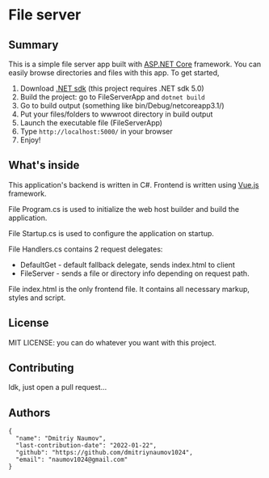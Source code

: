 # File server

## Summary

This is a simple file server app built with [ASP.NET Core](https://dotnet.microsoft.com/en-us/apps/aspnet) framework. You can easily browse directories and files with this app. To get started,
1. Download [.NET sdk](https://dotnet.microsoft.com/en-us/download/dotnet/5.0) (this project requires .NET sdk 5.0)
2. Build the project: go to FileServerApp and `dotnet build`
3. Go to build output (something like bin/Debug/netcoreapp3.1/)
4. Put your files/folders to wwwroot directory in build output
5. Launch the executable file (FileServerApp)
6. Type `http://localhost:5000/` in your browser
7. Enjoy!

## What's inside

This application's backend is written in C#. Frontend is written using [Vue.js](https://vuejs.org) framework.

File Program.cs is used to initialize the web host builder and build the application.

File Startup.cs is used to configure the application on startup.

File Handlers.cs contains 2 request delegates:
- DefaultGet - default fallback delegate, sends index.html to client
- FileServer - sends a file or directory info depending on request path.

File index.html is the only frontend file. It contains all necessary markup, styles and script. 

## License 

MIT LICENSE: you can do whatever you want with this project.

## Contributing

Idk, just open a pull request...

## Authors

```
{
  "name": "Dmitriy Naumov",
  "last-contribution-date": "2022-01-22",
  "github": "https://github.com/dmitriynaumov1024",
  "email": "naumov1024@gmail.com"
}
```
